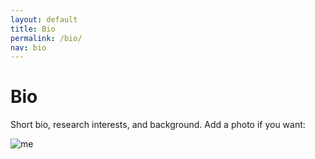 ```yaml
---
layout: default
title: Bio
permalink: /bio/
nav: bio
---
```


# Bio

Short bio, research interests, and background. Add a photo if you want:

![me](/assets/img/me.jpg)
